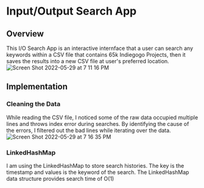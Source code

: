 # Input/Output Search App

## Overview
This I/O Search App is an interactive internface that a user can search any keywords within a CSV file that contains 65k Indiegogo Projects, then it saves the results into a new CSV file at user's preferred location. 
![Screen Shot 2022-05-29 at 7 11 16 PM](https://user-images.githubusercontent.com/84875731/170904685-68eefbf8-c6f8-44b8-a43f-e3d57788b940.png)

## Implementation
  ### Cleaning the Data
  While reading the CSV file, I noticed some of the raw data occupied multiple lines and throws index error during searches. By identifying the cause of   the errors, I filtered out the bad lines while iterating over the data.
  ![Screen Shot 2022-05-29 at 7 16 35 PM](https://user-images.githubusercontent.com/84875731/170905153-cfb431f1-9f29-4ea3-8f30-6436e5d7faa0.png)
  ### LinkedHashMap
  I am using the LinkedHashMap to store search histories. The key is the timestamp and values is the keyword of the search. The LinkedHashMap data structure provides search time of O(1)


